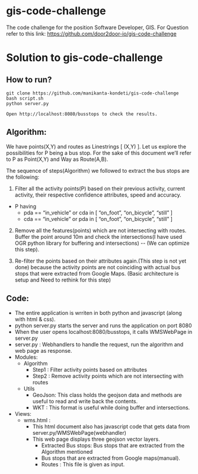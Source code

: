 # gis-code-challenge
The code challenge for the position Software Developer, GIS. For Question refer to this link: https://github.com/door2door-io/gis-code-challenge

# Solution to gis-code-challenge

## How to run?
```
git clone https://github.com/manikanta-kondeti/gis-code-challenge
bash script.sh 
python server.py

Open http://localhost:8080/busstops to check the results.
```


## Algorithm:
We have points(X,Y) and routes as Linestrings [ (X,Y) ]. Let us explore the possibilities for P being a bus stop. For the sake of this document we’ll refer to P as Point(X,Y) and Way as Route(A,B).

  The sequence of steps(Algorithm) we followed to extract the bus stops are the following:
1. Filter all the activity points(P) based on their previous activity, current activity, their respective confidence attributes, speed and accuracy.
  * P having
	* pda == “in_vehicle”  or cda in [ “on_foot”, “on_bicycle”, “still” ]
    * cda == “in_vehicle”  or pda in [ “on_foot”, “on_bicycle”, “still” ]

2. Remove all the features(points) which are not intersecting with routes. Buffer the point around 10m and check the intersections(I have used OGR python library for buffering and intersections) -- (We can optimize this step).

3. Re-filter the points based on their attributes again.(This step is not yet done) because the  activity points are not coinciding with actual bus stops that were extracted from Google Maps.
   (Basic architecture is setup and Need to rethink for this step)

## Code: 

* The entire application is wrriten in both python and javascript (along with html & css).
* python server.py starts the server and runs the application on port 8080 
* When the user opens localhost:8080/busstops, it calls WMSWebPage in server.py
* server.py : Webhandlers to handle the request, run the algorithm and web page as response.
* Modules:
  * Algorithm
  	* Step1 : Filter activity points based on attributes 
  	* Step2 : Remove activity points  which are not intersecting with routes  
  * Utils
  	* GeoJson: This class holds the geojson data and methods are useful to read and write back the contents.
  	* WKT : This format is useful while doing buffer and intersections.  
* Views:
  * wms.html :
    * This html document also has javascript code that gets data from server.py/WMSWebPage(webhandler)
    * This web page displays three geojson vector layers.
      * Extracted Bus stops: Bus stops  that are extracted from the Algorithm mentioned
      * Bus stops that are extracted from Google maps(manual).
      * Routes : This file is given as input.

